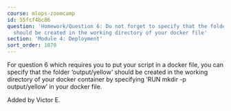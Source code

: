 ```yaml
---
course: mlops-zoomcamp
id: 55fcf4bc86
question: 'Homework/Question 6: Do not forget to specify that the folder output/yellow
  should be created in the working directory of your docker file'
section: 'Module 4: Deployment'
sort_order: 1870
---
```


For question 6 which requires you to put your script in a docker file,  you can specify that the folder ‘output/yellow’ should be created in the working directory of your docker container by specifying ‘RUN mkdir -p output/yellow’ in your docker file.

Added by Victor E.


